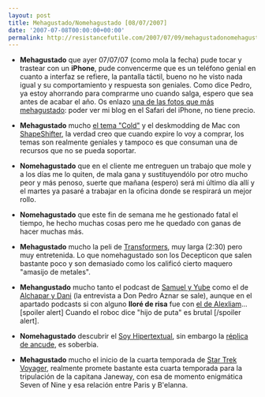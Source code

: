 ```yaml
---
layout: post
title: Mehagustado/Nomehagustado [08/07/2007]
date: '2007-07-08T00:00:00+00:00'
permalink: http://resistancefutile.com/2007/07/09/mehagustadonomehagustado-08072007/
---
```

- <strong>Mehagustado</strong> que ayer 07/07/07 (como mola la fecha) pude tocar y trastear con un <strong>iPhone</strong>, pude convencerme que es un teléfono genial en cuanto a interfaz se refiere, la pantalla táctil, bueno no he visto nada igual y su comportamiento y respuesta son geniales. Como dice Pedro, ya estoy ahorrando para comprarme uno cuando salga, espero que sea antes de acabar el año. Os enlazo <a href="http://www.flickr.com/photos/lady-madonna/753024928/in/set-72157600712111648/">una de las fotos que más mehagustado</a>: poder ver mi blog en el Safari del iPhone, no tiene precio.

- <strong>Mehagustado</strong> mucho <a href="http://interfacelift.com/themes-mac/details.php?id=168">el tema "Cold"</a> y el deskmodding de Mac con <a href="http://unsanity.com/haxies/shapeshifter">ShapeShifter</a>, la verdad creo que cuando expire lo voy a comprar, los temas son realmente geniales y tampoco es que consuman una de recursos que no se pueda soportar.

- <strong>Nomehagustado</strong> que en el cliente me entreguen un trabajo que mole y a los días me lo quiten, de mala gana y sustituyendólo por otro mucho peor y más penoso, suerte que mañana (espero) será mi último día allí y el martes ya pasaré a trabajar en la oficina donde se respirará un mejor rollo.

- <strong>Nomehagustado</strong> que este fin de semana me he gestionado fatal el tiempo, he hecho muchas cosas pero me he quedado con ganas de hacer muchas más.

- <strong>Mehagustado</strong> mucho la peli de <a href="http://www.imdb.com/title/tt0418279/">Transformers</a>, muy larga (2:30) pero muy entretenida. Lo que nomehagustado son los Decepticon que salen bastante poco y son demasiado como los calificó cierto maquero "amasijo de metales".

- <strong>Mehangustado</strong> mucho tanto el podcast de <a href="http://anisaki.es/">Samuel y Yube</a> como el de <a href="http://www.alchapar.com/?p=318">Alchapar y Dani</a> (la entrevista a Don Pedro Aznar se sale), aunque en el apartado podcasts si con alguno <strong>lloré de risa</strong> fue con <a href="http://alexliam.net/2007/07/05/tercer-podcast/">el de Alexliam</a>... [spoiler alert] Cuando el roboc dice "hijo de puta" es brutal [/spoiler alert].

- <strong>Nomehagustado</strong> descubrir el <a href="http://resistancefutile.com/2007/07/02/yo-no-soy-hipertextual/">Soy Hipertextual</a>, sin embargo la <a href="http://www.ancude.net/soy/?reload">réplica de ancude</a>, es soberbia.

- <strong>Mehagustado</strong> mucho el inicio de la cuarta temporada de <a href="http://www.imdb.com/title/tt0112178/">Star Trek Voyager</a>, realmente promete bastante esta cuarta temporada para la tripulación de la capitana Janeway, con esa de momento enigmática Seven of Nine y esa relación entre Paris y B'elanna. 
